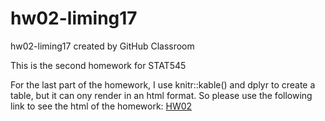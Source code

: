 # hw02-liming17
hw02-liming17 created by GitHub Classroom

This is the second homework for STAT545

For the last part of the homework, I use knitr::kable() and dplyr to create a table, but it can ony render in an html format. So please use the following link to see the html of the homework: [HW02](https://htmlpreview.github.io/?https://github.com/STAT545-UBC-students/hw02-liming17/blob/master/hw02.html)
